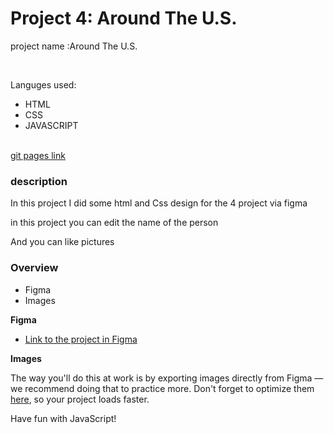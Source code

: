 # Project 4: Around The U.S.
<p> project name :Around The U.S.</p><br>
<p>Languges used:</p>
<ul>
<li>HTML</li>
<li>CSS</li>
<li>JAVASCRIPT</li>
</ul><br>
<a href= "https://romans1995.github.io/web_project_4/">git pages link</a>

<h3>description</h3>
<p>In this project I did some html and Css design for the 4 project via figma</p>
<p>in this project you can edit the name of the person </p>
<p>And you can like pictures </p>



### Overview 

* Figma
* Images

**Figma**

* [Link to the project in Figma](https://www.figma.com/file/SurN1jaeEQIhuZEDMhmWWf/Sprint-4-Around-The-U.S.-desktop-mobile?node-id=0%3A1)

**Images**

The way you'll do this at work is by exporting images directly from Figma — we recommend doing that to practice more. Don't forget to optimize them [here](https://tinypng.com/), so your project loads faster. 

Have fun with JavaScript!
